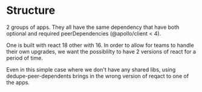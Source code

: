 # Structure

2 groups of apps. They all have the same dependency that have both optional and required peerDependencies (@apollo/client < 4).

One is built with react 18 other with 16. In order to allow for teams to handle their own upgrades, we want the possiblilty to have 2 versions of react for a period of time.

Even in this simple case where we don't have any shared libs, using dedupe-peer-dependents brings in the wrong version of reqact to one of the apps.